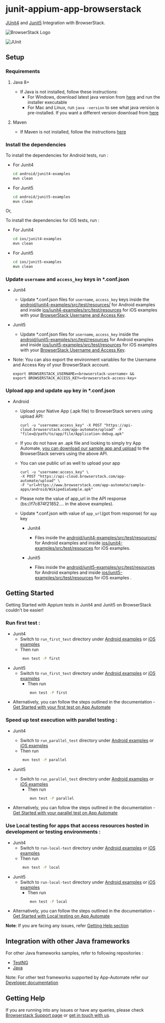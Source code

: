 # junit-appium-app-browserstack
[JUnit4](http://junit.org/junit4/) and [Junit5](https://junit.org/junit5/) Integration with BrowserStack.

![BrowserStack Logo](https://d98b8t1nnulk5.cloudfront.net/production/images/layout/logo-header.png?1469004780) 

![JUnit](http://junit.org/junit4/images/junit-logo.png)

## Setup

### Requirements

1. Java 8+

    - If Java is not installed, follow these instructions:
        - For Windows, download latest java version from [here](https://java.com/en/download/) and run the installer executable
        - For Mac and Linux, run `java -version` to see what java version is pre-installed. If you want a different version download from [here](https://java.com/en/download/)

2. Maven

   - If Maven is not installed, follow the instructions [here](https://maven.apache.org/install.html)

### Install the dependencies

To install the dependencies for Android tests, run :

- For Junit4

    ```sh
    cd android/junit4-examples
    mvn clean
    ```

- For Junit5

    ```sh
    cd android/junit5-examples
    mvn clean
    ```

Or,

To install the dependencies for iOS tests, run :

- For Junit4

    ```sh
    cd ios/junit4-examples
    mvn clean
    ```

- For Junit5

    ```sh
    cd ios/junit5-examples
    mvn clean
    ```

### Update `username` and `access_key` keys in *.conf.json

- Junit4

   - Update *.conf.json files for `username`, `access_key` keys inside the [android/junit4-examples/src/test/resources/](android/junit4-examples/src/test/resources) for Android examples and inside [ios/junit4-examples/src/test/resources](ios/junit4-examples/src/test/resources) for iOS examples with your [BrowserStack Username and Access Key](https://www.browserstack.com/accounts/settings). 

- Junit5
   
   - Update *.conf.json files for `username`, `access_key` inside the [android/junit5-examples/src/test/resources](android/junit5-examples/src/test/resources) for Android examples and inside [ios/junit5-examples/src/test/resources](ios/junit5-examples/src/test/resources) for iOS examples with your [BrowserStack Username and Access Key](https://www.browserstack.com/accounts/settings). 
   
- Note: You can also export the environment variables for the Username and Access Key of your BrowserStack account. 

     ```
     export BROWSERSTACK_USERNAME=<browserstack-username> &&
     export BROWSERSTACK_ACCESS_KEY=<browserstack-access-key>
     ```      

### Upload app and update `app` key in *.conf.json

- Android
   - Upload your Native App (.apk file) to BrowserStack servers using upload API:
   
      ```
      curl -u "username:access_key" -X POST "https://api-cloud.browserstack.com/app-automate/upload" -F "file=@/path/to/app/file/Application-debug.apk"
      ```
   -  If you do not have an .apk file and looking to simply try App Automate, [you can download our sample app and upload](https://www.browserstack.com/app-automate/sample-apps/android/WikipediaSample.apk)
     to the BrowserStack servers using the above API.
     
   - You can use public url as well to upload your app
     
     ```
     curl -u "username:access_key" \
     -X POST "https://api-cloud.browserstack.com/app-automate/upload" \
     -F "url=https://www.browserstack.com/app-automate/sample-apps/android/WikipediaSample.apk"
     ```   
  - Please note the value of app_url in the API response (bs://f7c874f21852.... in the above examples). 
  
  - Update *.conf.json with value of `app_url`(got from response) for `app` key
  
    - Junit4
  
       - Files inside the [android/junit4-examples/src/test/resources/](android/junit4-examples/src/test/resources) for Android examples and inside [ios/junit4-examples/src/test/resources](ios/junit4-examples/src/test/resources) for iOS examples. 
  
    - Junit5
     
       - Files inside the [android/junit5-examples/src/test/resources](android/junit5-examples/src/test/resources) for Android examples and inside [ios/junit5-examples/src/test/resources](ios/junit5-examples/src/test/resources) for iOS examples . 

  
## Getting Started

Getting Started with Appium tests in Junit4 and Junit5 on BrowserStack couldn't be easier!

### **Run first test :**

- Junit4
   - Switch to `run_first_test` directory under [Android examples](android/junit4-examples) or [iOS examples](ios/junit4-examples)
   - Then run
        ```sh
         mvn test -P first
       ```
- Junit5
    - Switch to `run_first_test` directory under [Android examples](android/junit5-examples) or [iOS examples](ios/junit5-examples)
      - Then run
           ```sh
            mvn test -P first
          ```
- Alternatively, you can follow the steps outlined in the documentation - [Get Started with your first test on App Automate](https://www.browserstack.com/docs/app-automate/appium/getting-started/java/junit)

### **Speed up test execution with parallel testing :**

- Junit4
   - Switch to `run_parallel_test` directory under [Android examples](android/junit4-examples/) or [iOS examples](ios/junit4-examples/)
   - Then run
        ```sh
         mvn test -P parallel
       ```
- Junit5
    - Switch to `run_parallel_test` directory under [Android examples](android/junit5-examples/) or [iOS examples](ios/junit5-examples/)
      - Then run
           ```sh
            mvn test -P parallel
          ```
        
- Alternatively, you can follow the steps outlined in the documentation - [Get Started with your parallel test on App Automate](https://www.browserstack.com/docs/app-automate/appium/getting-started/java/junit/parallelize-tests)

### **Use Local testing for apps that access resources hosted in development or testing environments :**

- Junit4
   - Switch to `run-local-test` directory under [Android examples](android/junit4-examples/) or [iOS examples](ios/junit4-examples/)
   - Then run
        ```sh
         mvn test -P local
       ```
- Junit5
    - Switch to `run-local-test` directory under [Android examples](android/junit5-examples/) or [iOS examples](ios/junit5-examples/)
      - Then run
           ```sh
            mvn test -P local
          ```
- Alternatively, you can follow the steps outlined in the documentation - [Get Started with Local testing on App Automate](https://www.browserstack.com/docs/app-automate/appium/getting-started/java/junit/local-testing)

**Note**: If you are facing any issues, refer [Getting Help section](#Getting-Help)

## Integration with other Java frameworks

For other Java frameworks samples, refer to following repositories :

- [TestNG](https://github.com/browserstack/testng-appium-app-browserstack)
- [Java](https://github.com/browserstack/java-appium-app-browserstack)

Note: For other test frameworks supported by App-Automate refer our [Developer documentation](https://www.browserstack.com/docs/)

## Getting Help

If you are running into any issues or have any queries, please check [Browserstack Support page](https://www.browserstack.com/support/app-automate) or [get in touch with us](https://www.browserstack.com/contact?ref=help).
